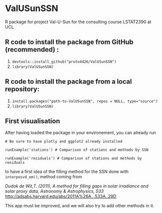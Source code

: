 # ValUSunSSN
R package for project Val-U-Sun for the consulting course LSTAT2390 at UCL

## R code to install the package from GitHub (recommended) : 
1. `devtools::install_github("proto4426/ValUSunSSN")`
2. `library(ValUSunSSN)`

## R code to install the package from a local repository:
1. `install.packages("path-to-ValUSunSSN", repos = NULL, type="source")`
2. `library(ValUSunSSN)`


## First visualisation 

After having loaded the package in your environement, you can already run

`# Be sure to have plotly and ggplot2 already installed`

`runExample('stations') # Comparison of stations and methods by SSN`

`runExample('residuals') # Comparison of stations and methods by residuals`

to have a first idea of the filling method for the SSN done with `interposvd_em()`, method coming from 

*Dudok de Wit,T. (2011), A method for filling gaps in solar irradiance and solar proxy data, Astronomy & Astrophysics, 533*
http://adsabs.harvard.edu/abs/2011A%26A...533A..29D

This app must be improved, and we will also try to add other methods in it. 
